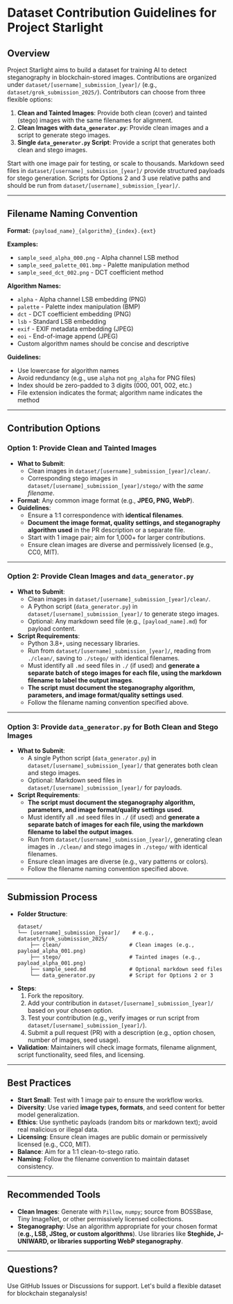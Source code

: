 # Dataset Contribution Guidelines for Project Starlight

## Overview

Project Starlight aims to build a dataset for training AI to detect steganography in blockchain-stored images. Contributions are organized under `dataset/[username]_submission_[year]/` (e.g., `dataset/grok_submission_2025/`). Contributors can choose from three flexible options:

1.  **Clean and Tainted Images**: Provide both clean (cover) and tainted (stego) images with the same filenames for alignment.
2.  **Clean Images with `data_generator.py`**: Provide clean images and a script to generate stego images.
3.  **Single `data_generator.py` Script**: Provide a script that generates both clean and stego images.

Start with one image pair for testing, or scale to thousands. Markdown seed files in `dataset/[username]_submission_[year]/` provide structured payloads for stego generation. Scripts for Options 2 and 3 use relative paths and should be run from `dataset/[username]_submission_[year]/`.

-----

## Filename Naming Convention

**Format:** `{payload_name}_{algorithm}_{index}.{ext}`

**Examples:**
- `sample_seed_alpha_000.png` - Alpha channel LSB method
- `sample_seed_palette_001.bmp` - Palette manipulation method
- `sample_seed_dct_002.png` - DCT coefficient method

**Algorithm Names:**
- `alpha` - Alpha channel LSB embedding (PNG)
- `palette` - Palette index manipulation (BMP)
- `dct` - DCT coefficient embedding (PNG)
- `lsb` - Standard LSB embedding
- `exif` - EXIF metadata embedding (JPEG)
- `eoi` - End-of-image append (JPEG)
- Custom algorithm names should be concise and descriptive

**Guidelines:**
- Use lowercase for algorithm names
- Avoid redundancy (e.g., use `alpha` not `png_alpha` for PNG files)
- Index should be zero-padded to 3 digits (000, 001, 002, etc.)
- File extension indicates the format; algorithm name indicates the method

-----

## Contribution Options

### Option 1: Provide Clean and Tainted Images

  - **What to Submit**:
      - Clean images in `dataset/[username]_submission_[year]/clean/`.
      - Corresponding stego images in `dataset/[username]_submission_[year]/stego/` with the *same filename*.
  - **Format**: Any common image format (e.g., **JPEG, PNG, WebP**).
  - **Guidelines**:
      - Ensure a 1:1 correspondence with **identical filenames**.
      - **Document the image format, quality settings, and steganography algorithm used** in the PR description or a separate file.
      - Start with 1 image pair; aim for 1,000+ for larger contributions.
      - Ensure clean images are diverse and permissively licensed (e.g., CC0, MIT).

-----

### Option 2: Provide Clean Images and `data_generator.py`

  - **What to Submit**:
      - Clean images in `dataset/[username]_submission_[year]/clean/`.
      - A Python script (`data_generator.py`) in `dataset/[username]_submission_[year]/` to generate stego images.
      - Optional: Any markdown seed file (e.g., `[payload_name].md`) for payload content.
  - **Script Requirements**:
      - Python 3.8+, using necessary libraries.
      - Run from `dataset/[username]_submission_[year]/`, reading from `./clean/`, saving to `./stego/` with identical filenames.
      - Must identify all `.md` seed files in `./` (if used) and **generate a separate batch of stego images for each file, using the markdown filename to label the output images**.
      - **The script must document the steganography algorithm, parameters, and image format/quality settings used**.
      - Follow the filename naming convention specified above.

-----

### Option 3: Provide `data_generator.py` for Both Clean and Stego Images

  - **What to Submit**:
      - A single Python script (`data_generator.py`) in `dataset/[username]_submission_[year]/` that generates both clean and stego images.
      - Optional: Markdown seed files in `dataset/[username]_submission_[year]/` for payloads.
  - **Script Requirements**:
      - **The script must document the steganography algorithm, parameters, and image format/quality settings used**.
      - Must identify all `.md` seed files in `./` (if used) and **generate a separate batch of images for each file, using the markdown filename to label the output images**.
      - Run from `dataset/[username]_submission_[year]/`, generating clean images in `./clean/` and stego images in `./stego/` with identical filenames.
      - Ensure clean images are diverse (e.g., vary patterns or colors).
      - Follow the filename naming convention specified above.

-----

## Submission Process

  - **Folder Structure**:
    ```
    dataset/
    └── [username]_submission_[year]/    # e.g., dataset/grok_submission_2025/
        ├── clean/                      # Clean images (e.g., payload_alpha_001.png)
        ├── stego/                      # Tainted images (e.g., payload_alpha_001.png)
        ├── sample_seed.md              # Optional markdown seed files
        └── data_generator.py           # Script for Options 2 or 3
    ```
  - **Steps**:
    1.  Fork the repository.
    2.  Add your contribution in `dataset/[username]_submission_[year]/` based on your chosen option.
    3.  Test your contribution (e.g., verify images or run script from `dataset/[username]_submission_[year]/`).
    4.  Submit a pull request (PR) with a description (e.g., option chosen, number of images, seed usage).
  - **Validation**: Maintainers will check image formats, filename alignment, script functionality, seed files, and licensing.

-----

## Best Practices

  - **Start Small**: Test with 1 image pair to ensure the workflow works.
  - **Diversity**: Use varied **image types, formats**, and seed content for better model generalization.
  - **Ethics**: Use synthetic payloads (random bits or markdown text); avoid real malicious or illegal data.
  - **Licensing**: Ensure clean images are public domain or permissively licensed (e.g., CC0, MIT).
  - **Balance**: Aim for a 1:1 clean-to-stego ratio.
  - **Naming**: Follow the filename convention to maintain dataset consistency.

-----

## Recommended Tools

  - **Clean Images**: Generate with `Pillow`, `numpy`; source from BOSSBase, Tiny ImageNet, or other permissively licensed collections.
  - **Steganography**: Use an algorithm appropriate for your chosen format (**e.g., LSB, JSteg, or custom algorithms**). Use libraries like **Steghide, J-UNIWARD, or libraries supporting WebP steganography**.

-----

## Questions?

Use GitHub Issues or Discussions for support. Let's build a flexible dataset for blockchain steganalysis!
